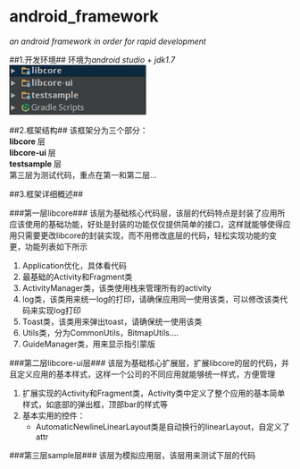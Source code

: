 # android_framework #
<em>an android framework in order for rapid development</em>

##1.开发环境##
环境为*android studio* + *jdk1.7*<br/>
![framework](./markdown_image/framework.png "framework")<br/>

##2.框架结构##
该框架分为三个部分：<br/>
<strong> libcore </strong>层<br/>
<strong> libcore-ui </strong>层<br/>
<strong> testsample </strong>层<br/>
第三层为测试代码，重点在第一和第二层...<br/>

##3.框架详细概述##

###第一层libcore###
该层为基础核心代码层，该层的代码特点是封装了应用所应该使用的基础功能，好处是封装的功能仅仅提供简单的接口，这样就能够使得应用只需要更改libcore的封装实现，而不用修改底层的代码，轻松实现功能的变更，功能列表如下所示

<ol>
<li>Application优化，具体看代码</li>
<li>最基础的Activity和Fragment类</li>
<li>ActivityManager类，该类使用栈来管理所有的activity</li>
<li>log类，该类用来统一log的打印，请确保应用同一使用该类，可以修改该类代码来实现log打印</li>
<li>Toast类，该类用来弹出toast，请确保统一使用该类</li>
<li>Utils类，分为CommonUtils，BitmapUtils....</li>
<li>GuideManager类，用来显示指引蒙版</li>
</ol>

###第二层libcore-ui层###
该层为基础核心扩展层，扩展libcore的层的代码，并且定义应用的基本样式，这样一个公司的不同应用就能够统一样式，方便管理

<ol>
<li>扩展实现的Activity和Fragment类，Activity类中定义了整个应用的基本简单样式，如底部的弹出框，顶部bar的样式等</li>
<li>基本实用的控件：
<ul>
<li>AutomaticNewlineLinearLayout类是自动换行的linearLayout，自定义了attr</li>
</ul>
</li>
</ol>

###第三层sample层###
该层为模拟应用层，该层用来测试下层的代码
